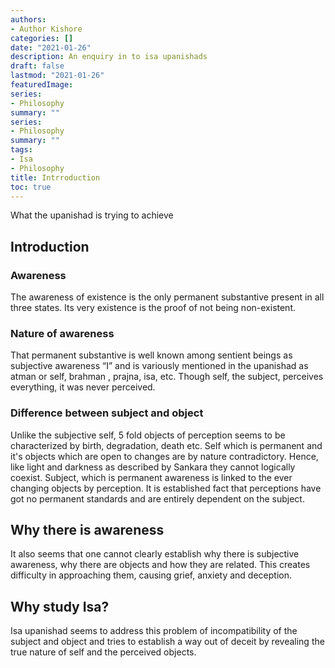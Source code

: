 ```yaml
---
authors:
- Author Kishore
categories: []
date: "2021-01-26"
description: An enquiry in to isa upanishads
draft: false
lastmod: "2021-01-26"
featuredImage: 
series:
- Philosophy
summary: ""
series:
- Philosophy
summary: ""
tags:
- Isa
- Philosophy
title: Intrroduction
toc: true
---
```


What the upanishad is trying to achieve

<!--more-->

## Introduction

### Awareness

The awareness of existence is the only permanent substantive present in all three states. Its very existence is the proof of not being non-existent. 
### Nature of awareness
That permanent substantive is well known among sentient beings as subjective awareness “I” and is variously mentioned in the upanishad as atman or self, brahman , prajna, isa, etc. Though self, the subject, perceives everything, it was never perceived. 
### Difference between subject and object
Unlike the subjective self, 5 fold objects of perception seems to be characterized by birth, degradation, death etc. Self which is permanent and it's objects which are open to changes are by nature contradictory. Hence, like light and darkness as described by Sankara they cannot logically coexist. Subject, which is permanent awareness is linked to the ever changing objects by perception. It is established fact that perceptions have got no permanent standards and are entirely dependent on the subject. 
## Why there is awareness
It also seems that one cannot clearly establish why there is subjective awareness, why there are objects and how they are related. This creates difficulty in approaching them, causing grief, anxiety and deception. 
## Why study Isa?
Isa upanishad seems to address this problem of incompatibility of the subject and object and tries to establish a way out of deceit by revealing the true nature of self and the perceived objects.